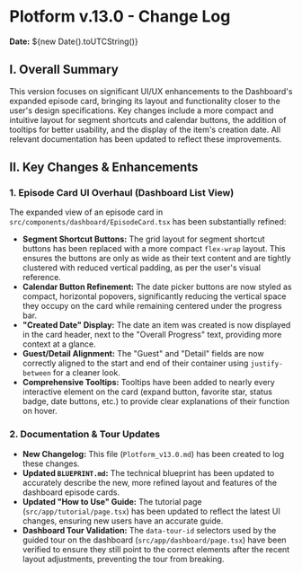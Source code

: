 # Plotform v.13.0 - Change Log

**Date:** ${new Date().toUTCString()}

## I. Overall Summary

This version focuses on significant UI/UX enhancements to the Dashboard's expanded episode card, bringing its layout and functionality closer to the user's design specifications. Key changes include a more compact and intuitive layout for segment shortcuts and calendar buttons, the addition of tooltips for better usability, and the display of the item's creation date. All relevant documentation has been updated to reflect these improvements.

## II. Key Changes & Enhancements

### 1. Episode Card UI Overhaul (Dashboard List View)

The expanded view of an episode card in `src/components/dashboard/EpisodeCard.tsx` has been substantially refined:

*   **Segment Shortcut Buttons:** The grid layout for segment shortcut buttons has been replaced with a more compact `flex-wrap` layout. This ensures the buttons are only as wide as their text content and are tightly clustered with reduced vertical padding, as per the user's visual reference.
*   **Calendar Button Refinement:** The date picker buttons are now styled as compact, horizontal popovers, significantly reducing the vertical space they occupy on the card while remaining centered under the progress bar.
*   **"Created Date" Display:** The date an item was created is now displayed in the card header, next to the "Overall Progress" text, providing more context at a glance.
*   **Guest/Detail Alignment:** The "Guest" and "Detail" fields are now correctly aligned to the start and end of their container using `justify-between` for a cleaner look.
*   **Comprehensive Tooltips:** Tooltips have been added to nearly every interactive element on the card (expand button, favorite star, status badge, date buttons, etc.) to provide clear explanations of their function on hover.

### 2. Documentation & Tour Updates

*   **New Changelog:** This file (`Plotform_v13.0.md`) has been created to log these changes.
*   **Updated `BLUEPRINT.md`:** The technical blueprint has been updated to accurately describe the new, more refined layout and features of the dashboard episode cards.
*   **Updated "How to Use" Guide:** The tutorial page (`src/app/tutorial/page.tsx`) has been updated to reflect the latest UI changes, ensuring new users have an accurate guide.
*   **Dashboard Tour Validation:** The `data-tour-id` selectors used by the guided tour on the dashboard (`src/app/dashboard/page.tsx`) have been verified to ensure they still point to the correct elements after the recent layout adjustments, preventing the tour from breaking.

